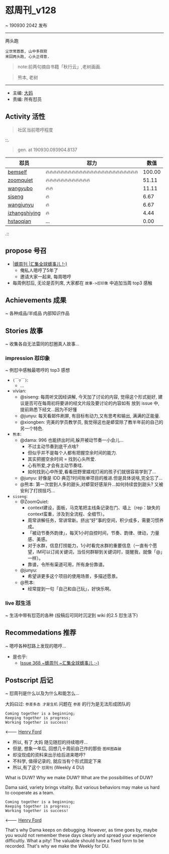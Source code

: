 # 怼周刊_v128
~ 190930 2042 发布

-----------------------------------------

两头跑

    尘世常嚣嚣, 山中多寂寂
    来回两头跑, 心头正得意.

> note:前两句摘自书籍「秋行云」,老树画画.

> 熊本, 老树

-----------------------------------------

- 主编: [大妈](http://du.zoomquiet.io/2014-02/ac0-zq/)
- 责编: 所有怼员

## Activity 活性
> 社区当前嗯哼程度


::.

> gen. at 190930.093904.8137 

 怼员 | 怼力 | 数值 
---- | ---- | ----
[bemself](https://du.101.camp/PoDU/v0/bemself/) | 🔥🔥🔥🔥🔥🔥🔥🔥🔥🔥🔥🔥🔥🔥🔥🔥🔥🔥🔥🔥🔥🔥🔥🔥🔥 | 100.00
[zoomquiet](https://du.101.camp/PoDU/v0/zoomquiet/) | 🔥🔥🔥🔥🔥🔥🔥🔥🔥🔥🔥🔥 | 51.11
[wangyubo](https://du.101.camp/PoDU/v0/wangyubo/) | 🔥🔥 | 11.11
[siseng](https://du.101.camp/PoDU/v0/siseng/) | 🔥 | 6.67
[wangjunyu](https://du.101.camp/PoDU/v0/wangjunyu/) | 🔥 | 6.67
[izhangshiying](https://du.101.camp/PoDU/v0/izhangshiying/) | 🔥 | 4.44
[hstaoqian](https://du.101.camp/PoDU/v0/hstaoqian/) | ... | 0.00

.::


## propose 号召

- [|蠎周刊 |汇集全球蠎事儿 !-)](http://weekly.pychina.org/archives.html)
    + 俺私人嗯哼了5年了
    + 邀请大家一起来, 每周嗯哼
- 每周例怼后, 无论是否列席, 大家都在 `故事->怼印象` 中追加当周 top3 感触



## Achievements 成果 
~ 各种成品/半成品 内部知识作品

      
## Stories 故事 
~ 收集各自无法雷同的怼圈真人故事...


### impression 怼印象 
~ 例怼中感触最嗯哼的 top3 感想

- `(￣▽￣)`:
    + ...
- vivian:
    - @siseng: 每周听文因经讲解, 今天加了讨论的内容, 觉得这个形式挺好, 建议是否可在每周初将要讲的经文片段及要讨论的内容如有 放到 issue 中, 提前熟悉下经文...因为不好懂
    - @junyu: 每天看邮件刷屏, 有目标有动力,又有思考和输出, 满满的正能量.
    - @xiongben: 完美的学员教学员, 我觉得这也是蟒营除了教半年前的自己的另一个特色.
- `熊本`:
    + @dama: 996 也能挤出时间,躲开被动节奏一小会儿...
        * 不过主动节奏到底干点啥?
        * 但似乎并不是每个人都有把握空余时间的能力.
        * 其实把握空余时间 = 找到心头所爱.
        * 心有所爱,才会有主动节奏哇.
        * 如何找到心中所爱,看看田野里嬉戏打闹的孩子们就很容易学到了...
    + @junyu: 好像是 IDD 典范?时间账单项目的推进.但是具体说啥,完全忘了...
    + @熊本: 第一次尝到人多的甜头,对蟒营好感渐升...如何持续尝到甜头? 又被安利了打捞技巧...
- `siseng`:
    - @ZoomQuiet: 
        - context建设，面板，马克笔把主线条记录在门、墙上（rep：缺失的context蛮重，涉及到全流程、全细节）。
        - 周常讲解任务，常讲常新。挤出“好”事的空间，积少成多，需要习惯养成。
        - 「被动节奏外韵律」，每天1小时自控时间，节奏、韵律、律动，力量感、美感。
        - 对于水群，信息打捞能力，1小时看完水群的重要信息（一直有个愿望，IM可以订阅关键词，当任何群聊到关键词时，提醒我，就像「@」一样）。
        - 靠谱，令所有渠道可用，所有身份靠谱。
    - @junyu: 
        - 希望讲更多这个项目的使用场景，多描述愿景。
    - @熊本:
        - 经常提到一句「自己和自己玩」，好快乐啊。
        
    


### live 怼生活
~ 生活中带有怼范的各种 (投稿后可同时沉淀到 wiki 的2.5 怼生活下)


## Recommedations 推荐 
~ 嗯哼各种怼路上发现的嗯哼...

- 是也乎:
    + [Issue 368 ~蠎周刊 ~汇集全球蠎事儿 ;-)](http://weekly.pychina.org/issue/issue-368.html)


## Postscript 后记 
~ 怼周刊是什么以及为什么和能怎么...

大妈曰过: `参差多态 才是生机`
问题在 `参差` 的行为是无法形成团队的

    Coming together is a beginning; 
    Keeping together is progress; 
    Working together is success!

<--- [Henry Ford](https://www.brainyquote.com/quotes/quotes/h/henryford121997.html)

- 所以, 有了 大妈 随见随怼的持续嗯哼...
- 但是, 想象一年后, 回想几十周前自己作的那些 `图样图森破` 
- 却没现成的资料来出示给后进来嗯哼?
- 不科学, 值得记录的, 就应当有个形式固定下来
- 所以,有了这个 `怼周刊` (Weekly 4 DU)

What is DUW?
Why we make DUW?
What are the possibilities of DUW?

Dama said, variety brings vitality.
But various behaviors may make us hard to cooperate as a team.

    Coming together is a beginning; 
    Keeping together is progress; 
    Working together is success!

<--- [Henry Ford](https://www.brainyquote.com/quotes/quotes/h/henryford121997.html)

That's why Dama keeps on debugging.
However, as time goes by, maybe you would not remember these days clearly and spread your experience difficultly.
What a pity!
The valuable should have a fixed form to be recorded.
That's why we make the Weekly for DU.

